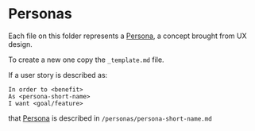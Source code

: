 Personas
========

Each file on this folder represents a [Persona], a concept brought from UX design.

  [Persona]: http://en.wikipedia.org/wiki/Persona_(user_experience)

To create a new one copy the ```_template.md``` file.

If a user story is described as:

``` gherkin
In order to <benefit>
As <persona-short-name>
I want <goal/feature>
```

that [Persona] is described in `/personas/persona-short-name.md`
